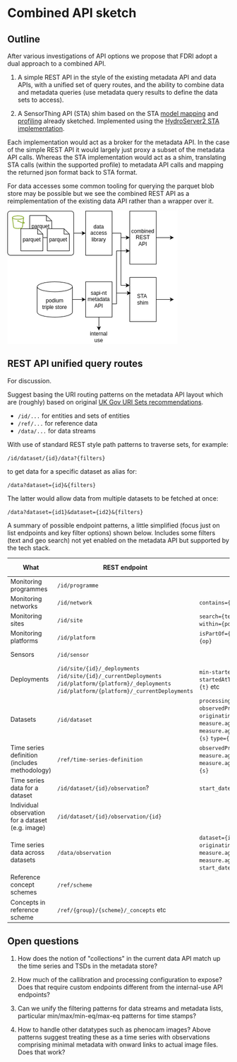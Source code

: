 # Combined API sketch

## Outline

After various investigations of API options we propose that FDRI adopt a dual approach to a combined API.

1. A simple REST API in the style of the existing metadata API and data APIs, with a unified set of query routes, and the ability to combine data and metadata queries (use metadata query results to define the data sets to access).

2. A SensorThing API (STA) shim based on the STA [model mapping](../../ontology/doc/ogc-sensor-things.md) and [profiling](./api-profiling.md) already sketched. Implemented using the [HydroServer2 STA implementation](https://github.com/hydroserver2/hydroserver-sensorthings).

Each implementation would act as a broker for the metadata API. In the case of the simple REST API it would largely just proxy a subset of the metadata API calls. Whereas the STA implementation would act as a shim, translating STA calls (within the supported profile) to metadata API calls and mapping the returned json format back to STA format. 

For data accesses some common tooling for querying the parquet blob store may be possible but we see the combined REST API as a reimplementation of the existing data API rather than a wrapper over it.

![Outline architecture](./combined-api-figs.drawio.png)

## REST API unified query routes

For discussion.

Suggest basing the URI routing patterns on the metadata API layout which are (roughly) based on original [UK Gov URI Sets recommendations](https://www.gov.uk/government/publications/designing-uri-sets-for-the-uk-public-sector). 

* `/id/...`  for entities and sets of entities
* `/ref/...` for reference data
* `/data/...` for data streams

With use of standard REST style path patterns to traverse sets, for example:

```
/id/dataset/{id}/data?{filters}
```

to get data for a specific dataset as alias for:

```
/data?dataset={id}&{filters}
```

The latter would allow data from multiple datasets to be fetched at once:

```
/data?dataset={id1}&dataset={id2}&{filters}
```

A summary of possible endpoint patterns, a little simplified (focus just on list endpoints and key filter options) shown below. Includes some filters (text and geo search) not yet enabled on the metadata API but supported by the tech stack.

| What | REST endpoint | REST Filters | Approximate STA endpoint |
|---|---|---|---|
| Monitoring programmes | `/id/programme` | | - |
| Monitoring networks | `/id/network` | `contains={site-uri]`| - |
| Monitoring sites | `/id/site` | `search={text}` `lat=&lon=&dist` `within={polygon}` | `/Things` |
| Monitoring platforms | `/id/platform` | `isPartOf={site\|platform}` `observes={op}` | - |
| Sensors | `/id/sensor` | | `/Sensors` though "virtual" sensors |
| Deployments | `/id/site/{id}/_deployments` `/id/site/{id}/_currentDeployments` `/id/platform/{platform}/_deployments` `/id/platform/{platform}/_currentDeployments` | `min-startedAtTime={t}` `max-startedAtTime={t}` `min-endedAtTime={t}` etc | - |
| Datasets | `/id/dataset` | `processingLevel={l}` `observedProperty={op}` `originatingSite={site}` `measure.aggregation.resolution={d}` `measure.aggregation.valueStatistic={s}` `type={tsd}` | `/Datastreams` |
| Time series definition (includes methodology) | `/ref/time-series-definition` | `observedProperty={op}` `measure.aggregation.resolution={d}` `measure.aggregation.valueStatistic={s}` | - |
| Time series data for a dataset | `/id/dataset/{id}/observation`? | `start_date` `end_date` `aggregate` | `/Datastreams/Observations` |
| Individual observation for a dataset (e.g. image) | `/id/dataset/{id}/observation/{id}` | | `/Datastreams/Observations` |
| Time series data across datasets | `/data/observation` | `dataset={id}` `observedProperty={op}` `originatingSite={site}` `measure.aggregation.resolution={d}` `measure.aggregation.valueStatistic`  `start_date` `end_date` `aggregate` | `/Observations(id)` |
| Reference concept schemes| `/ref/scheme` | | - |
| Concepts in reference scheme | `/ref/{group}/{scheme}/_concepts` etc | | - |

## Open questions

1. How does the notion of "collections" in the current data API match up the time series and TSDs in the metadata store?

2. How much of the callibration and processing configuration to expose? Does that require custom endpoints different from the internal-use API endpoints?

3. Can we unify the filtering patterns for data streams and metadata lists, particular min/max/min-eq/max-eq patterns for time stamps?

4. How to handle other datatypes such as phenocam images? Above patterns suggest treating these as a time series with observations comprising minimal metadata with onward links to actual image files. Does that work?


